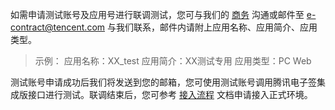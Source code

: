 如需申请测试账号及应用号进行联调测试，您可与我们的 [商务](https://cloud.tencent.com/act/event/connect-service) 沟通或邮件至 e-contract@tencent.com 与我们联系，邮件内请附上应用名称、应用简介、应用类型。

> 示例：
> 应用名称：XX_test
> 应用简介：XX测试专用
> 应用类型：PC Web

测试账号申请成功后我们将发送到您的邮箱，您可使用测试账号调用腾讯电子签集成版接口进行测试。联调结束后，您可参考 [接入流程](https://cloud.tencent.com/document/product/1420/53856) 文档申请接入正式环境。

